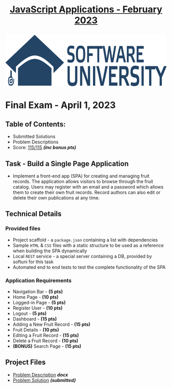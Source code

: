 
# <p align="center"><a href="https://softuni.bg/trainings/3962/js-applications-february-2023"> JavaScript Applications - February 2023 </a></p>
  
<a href="https://softuni.bg/">
<img src="https://raw.githubusercontent.com/mirokrastanov/Software-Engineering-SoftUni/main/miscellaneous/softuni-banner.png" alt="softuni-banner" width="1218" height="160">
</a>
  
# Final Exam - April 1, 2023
## Table of Contents: 
- Submitted Solutions
- Problem Descriptions
- Score: <a href="https://i.imgur.com/gGHp90S.png">115/115</a> ***(inc bonus pts)***


## Task - Build a Single Page Application 
- Implement a front-end app (SPA) for creating and managing fruit records. The application allows visitors to browse through the fruit catalog. Users may register with an email and a password which allows them to create their own fruit records. Record authors can also edit or delete their own publications at any time.


## Technical Details
### Provided files
- Project scaffold - a `package.json` containing a list with dependencies
- Sample `HTML` & `CSS` files with a static structure to be used as a reference when building the SPA dynamically
- Local `REST` service - a special server containing a DB, provided by softuni for this task
- Automated end to end tests to test the complete functionality of the SPA  

### Application Requirements
- Navigation Bar - **(5 pts)**
- Home Page - **(10 pts)**
- Logged-in Page - **(5 pts)**
- Register User - **(10 pts)**
- Logout - **(5 pts)**
- Dashboard - **(15 pts)**
- Adding a New Fruit Record - **(15 pts)**
- Fruit Details - **(10 pts)**
- Editing a Fruit Record - **(15 pts)**
- Delete a Fruit Record - **(10 pts)**
- **(BONUS)** Search Page - **(15 pts)**


## Project Files
- <a href="https://github.com/mirokrastanov/Software-Engineering-SoftUni/blob/main/softuni-js-applications/final-exam/00-problem-description/Fruitipedia_Problem-description.docx">Problem Description</a> ***docx***
- <a href="https://github.com/mirokrastanov/Software-Engineering-SoftUni/tree/main/softuni-js-applications/final-exam/01-fruitipedia">Problem Solution</a> ***(submitted)***

